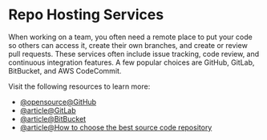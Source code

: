 # Repo Hosting Services

When working on a team, you often need a remote place to put your code so others can access it, create their own branches, and create or review pull requests. These services often include issue tracking, code review, and continuous integration features. A few popular choices are GitHub, GitLab, BitBucket, and AWS CodeCommit.

Visit the following resources to learn more:

- [@opensource@GitHub](https://github.com/features/)
- [@article@GitLab](https://about.gitlab.com/)
- [@article@BitBucket](https://bitbucket.org/product/guides/getting-started/overview)
- [@article@How to choose the best source code repository](https://bitbucket.org/product/code-repository)
